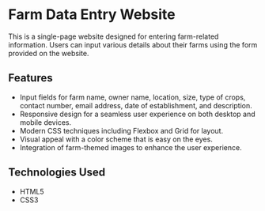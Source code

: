 # Farm Data Entry Website

This is a single-page website designed for entering farm-related information. Users can input various details about their farms using the form provided on the website.

## Features

- Input fields for farm name, owner name, location, size, type of crops, contact number, email address, date of establishment, and description.
- Responsive design for a seamless user experience on both desktop and mobile devices.
- Modern CSS techniques including Flexbox and Grid for layout.
- Visual appeal with a color scheme that is easy on the eyes.
- Integration of farm-themed images to enhance the user experience.

## Technologies Used

- HTML5
- CSS3

